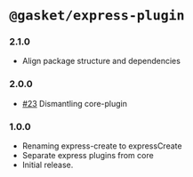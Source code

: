 # `@gasket/express-plugin`

### 2.1.0

- Align package structure and dependencies

### 2.0.0

- [#23] Dismantling core-plugin

### 1.0.0

- Renaming express-create to expressCreate
- Separate express plugins from core
- Initial release.

[#23]: https://github.com/godaddy/gasket/pull/23
